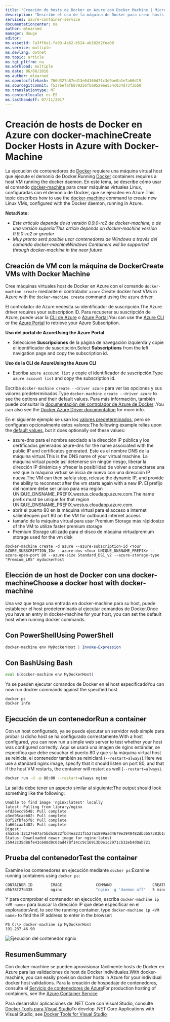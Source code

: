 ```yaml
---
title: "Creación de hosts de Docker en Azure con Docker Machine | Microsoft Docs"
description: "Describe el uso de la máquina de Docker para crear hosts de docker en Azure."
services: azure-container-service
documentationcenter: na
author: mlearned
manager: douge
editor: 
ms.assetid: 7a3ff6e1-fa93-4a62-b524-ab182d2fea08
ms.service: multiple
ms.devlang: dotnet
ms.topic: article
ms.tgt_pltfrm: na
ms.workload: multiple
ms.date: 06/08/2016
ms.author: mlearned
ms.openlocfilehash: 766d327a87ed13e04166d71c3d9ae0a1e7a66d19
ms.sourcegitcommit: f537befafb079256fba0529ee554c034d73f36b0
ms.translationtype: MT
ms.contentlocale: es-ES
ms.lasthandoff: 07/11/2017
---
```

# <a name="create-docker-hosts-in-azure-with-docker-machine"></a><span data-ttu-id="45014-103">Creación de hosts de Docker en Azure con docker-machine</span><span class="sxs-lookup"><span data-stu-id="45014-103">Create Docker Hosts in Azure with Docker-Machine</span></span>
<span data-ttu-id="45014-104">La ejecución de contenedores de [Docker](https://www.docker.com/) requiere una máquina virtual host que ejecute el demonio de Docker.</span><span class="sxs-lookup"><span data-stu-id="45014-104">Running [Docker](https://www.docker.com/) containers requires a host VM running the docker daemon.</span></span>
<span data-ttu-id="45014-105">En este tema, se describe cómo usar el comando [docker-machine](https://docs.docker.com/machine/) para crear máquinas virtuales Linux, configuradas con el demonio de Docker, que se ejecuten en Azure.</span><span class="sxs-lookup"><span data-stu-id="45014-105">This topic describes how to use the [docker-machine](https://docs.docker.com/machine/) command to create new Linux VMs, configured with the Docker daemon, running in Azure.</span></span> 

<span data-ttu-id="45014-106">**Nota:**</span><span class="sxs-lookup"><span data-stu-id="45014-106">**Note:**</span></span> 

* <span data-ttu-id="45014-107">*Este artículo depende de la versión 0.9.0-rc2 de docker-machine, o de una versión superior*</span><span class="sxs-lookup"><span data-stu-id="45014-107">*This article depends on docker-machine version 0.9.0-rc2 or greater*</span></span>
* <span data-ttu-id="45014-108">*Muy pronto será posible usar contenedores de Windows a través del comando docker-machine*</span><span class="sxs-lookup"><span data-stu-id="45014-108">*Windows Containers will be supported through docker-machine in the near future*</span></span>

## <a name="create-vms-with-docker-machine"></a><span data-ttu-id="45014-109">Creación de VM con la máquina de Docker</span><span class="sxs-lookup"><span data-stu-id="45014-109">Create VMs with Docker Machine</span></span>
<span data-ttu-id="45014-110">Cree máquinas virtuales host de Docker en Azure con el comando `docker-machine create` mediante el controlador `azure`.</span><span class="sxs-lookup"><span data-stu-id="45014-110">Create docker host VMs in Azure with the `docker-machine create` command using the `azure` driver.</span></span> 

<span data-ttu-id="45014-111">El controlador de Azure necesita su identificador de suscripción.</span><span class="sxs-lookup"><span data-stu-id="45014-111">The Azure driver requires your subscription ID.</span></span> <span data-ttu-id="45014-112">Para recuperar su suscripción de Azure, puede usar la [CLI de Azure](cli-install-nodejs.md) o [Azure Portal](https://portal.azure.com).</span><span class="sxs-lookup"><span data-stu-id="45014-112">You can use the [Azure CLI](cli-install-nodejs.md) or the [Azure Portal](https://portal.azure.com) to retrieve your Azure Subscription.</span></span> 

<span data-ttu-id="45014-113">**Uso del portal de Azure**</span><span class="sxs-lookup"><span data-stu-id="45014-113">**Using the Azure Portal**</span></span>

* <span data-ttu-id="45014-114">Seleccione **Suscripciones** de la página de navegación izquierda y copie el identificador de suscripción.</span><span class="sxs-lookup"><span data-stu-id="45014-114">Select **Subscriptions** from the left navigation page and copy the subscription id.</span></span>

<span data-ttu-id="45014-115">**Uso de la CLI de Azure**</span><span class="sxs-lookup"><span data-stu-id="45014-115">**Using the Azure CLI**</span></span>

* <span data-ttu-id="45014-116">Escriba ```azure account list``` y copie el identificador de suscripción.</span><span class="sxs-lookup"><span data-stu-id="45014-116">Type ```azure account list``` and copy the subscription id.</span></span>

<span data-ttu-id="45014-117">Escriba `docker-machine create --driver azure` para ver las opciones y sus valores predeterminados.</span><span class="sxs-lookup"><span data-stu-id="45014-117">Type `docker-machine create --driver azure` to see the options and their default values.</span></span>
<span data-ttu-id="45014-118">Para más información, también puede consultar la [documentación del controlador de Azure de Docker](https://docs.docker.com/machine/drivers/azure/) .</span><span class="sxs-lookup"><span data-stu-id="45014-118">You can also see the [Docker Azure Driver documentation](https://docs.docker.com/machine/drivers/azure/) for more info.</span></span> 

<span data-ttu-id="45014-119">En el siguiente ejemplo se usan los [valores predeterminados](https://github.com/docker/machine/blob/master/drivers/azure/azure.go#L22), pero se configuran opcionalmente estos valores:</span><span class="sxs-lookup"><span data-stu-id="45014-119">The following example relies upon the [default values](https://github.com/docker/machine/blob/master/drivers/azure/azure.go#L22), but it does optionally set these values:</span></span> 

* <span data-ttu-id="45014-120">azure-dns para el nombre asociado a la dirección IP pública y los certificados generados.</span><span class="sxs-lookup"><span data-stu-id="45014-120">azure-dns for the name associated with the public IP and certificates generated.</span></span> <span data-ttu-id="45014-121">Este es el nombre DNS de la máquina virtual.</span><span class="sxs-lookup"><span data-stu-id="45014-121">This is the DNS name of your virtual machine.</span></span> <span data-ttu-id="45014-122">La máquina virtual puede así detenerse sin ningún riesgo, liberar la dirección IP dinámica y ofrecer la posibilidad de volver a conectarse una vez que la máquina virtual se inicia de nuevo con una dirección IP nueva.</span><span class="sxs-lookup"><span data-stu-id="45014-122">The VM can then safely stop, release the dynamic IP, and provide the ability to reconnect after the vm starts again with a new IP.</span></span> <span data-ttu-id="45014-123">El prefijo del nombre debe ser único para esa región UNIQUE_DNSNAME_PREFIX.westus.cloudapp.azure.com.</span><span class="sxs-lookup"><span data-stu-id="45014-123">The name prefix must be unique for that region  UNIQUE_DNSNAME_PREFIX.westus.cloudapp.azure.com.</span></span>
* <span data-ttu-id="45014-124">abrir el puerto 80 en la máquina virtual para el acceso a internet saliente</span><span class="sxs-lookup"><span data-stu-id="45014-124">open port 80 on the VM for outbound internet access</span></span>
* <span data-ttu-id="45014-125">tamaño de la máquina virtual para usar Premium Storage más rápido</span><span class="sxs-lookup"><span data-stu-id="45014-125">size of the VM to utilize faster premium storage</span></span>
* <span data-ttu-id="45014-126">Premium Storage utilizado para el disco de máquina virtual</span><span class="sxs-lookup"><span data-stu-id="45014-126">premium storage used for the vm disk</span></span>

```
docker-machine create -d azure --azure-subscription-id <Your AZURE_SUBSCRIPTION_ID> --azure-dns <Your UNIQUE_DNSNAME_PREFIX> --azure-open-port 80 --azure-size Standard_DS1_v2 --azure-storage-type "Premium_LRS" mydockerhost 
```

## <a name="choose-a-docker-host-with-docker-machine"></a><span data-ttu-id="45014-127">Elección de un host de Docker con una docker-machine</span><span class="sxs-lookup"><span data-stu-id="45014-127">Choose a docker host with docker-machine</span></span>
<span data-ttu-id="45014-128">Una vez que tenga una entrada en docker-machine para su host, puede establecer el host predeterminado al ejecutar comandos de Docker.</span><span class="sxs-lookup"><span data-stu-id="45014-128">Once you have an entry in docker-machine for your host, you can set the default host when running docker commands.</span></span>

## <a name="using-powershell"></a><span data-ttu-id="45014-129">Con PowerShell</span><span class="sxs-lookup"><span data-stu-id="45014-129">Using PowerShell</span></span>
```powershell
docker-machine env MyDockerHost | Invoke-Expression 
```

## <a name="using-bash"></a><span data-ttu-id="45014-130">Con Bash</span><span class="sxs-lookup"><span data-stu-id="45014-130">Using Bash</span></span>
```bash
eval $(docker-machine env MyDockerHost)
```

<span data-ttu-id="45014-131">Ya se pueden ejecutar comandos de Docker en el host especificado</span><span class="sxs-lookup"><span data-stu-id="45014-131">You can now run docker commands against the specified host</span></span>

```
docker ps
docker info
```

## <a name="run-a-container"></a><span data-ttu-id="45014-132">Ejecución de un contenedor</span><span class="sxs-lookup"><span data-stu-id="45014-132">Run a container</span></span>
<span data-ttu-id="45014-133">Con un host configurado, ya se puede ejecutar un servidor web simple para probar si dicho host se ha configurado correctamente.</span><span class="sxs-lookup"><span data-stu-id="45014-133">With a host configured, you can now run a simple web server to test whether your host was configured correctly.</span></span>
<span data-ttu-id="45014-134">Aquí se usará una imagen de nginx estándar, se especifica que debe escuchar el puerto 80 y que si la máquina virtual host se reinicia, el contenedor también se reiniciará (`--restart=always`).</span><span class="sxs-lookup"><span data-stu-id="45014-134">Here we use a standard nginx image, specify that it should listen on port 80, and that if the host VM restarts, the container will restart as well (`--restart=always`).</span></span> 

```bash
docker run -d -p 80:80 --restart=always nginx
```

<span data-ttu-id="45014-135">La salida debe tener un aspecto similar al siguiente:</span><span class="sxs-lookup"><span data-stu-id="45014-135">The output should look something like the following:</span></span>

```
Unable to find image 'nginx:latest' locally
latest: Pulling from library/nginx
efd26ecc9548: Pull complete
a3ed95caeb02: Pull complete
83f52fbfa5f8: Pull complete
fa664caa1402: Pull complete
Digest: sha256:12127e07a75bda1022fbd4ea231f5527a1899aad4679e3940482db3b57383b1d
Status: Downloaded newer image for nginx:latest
25942c35d86fe43c688d0c03ad478f14cc9c16913b0e1c2971cb32eb4d0ab721
```

## <a name="test-the-container"></a><span data-ttu-id="45014-136">Prueba del contenedor</span><span class="sxs-lookup"><span data-stu-id="45014-136">Test the container</span></span>
<span data-ttu-id="45014-137">Examine los contenedores en ejecución mediante `docker ps`:</span><span class="sxs-lookup"><span data-stu-id="45014-137">Examine running containers using `docker ps`:</span></span>

```bash
CONTAINER ID        IMAGE               COMMAND                  CREATED             STATUS              PORTS                         NAMES
d5b78f27b335        nginx               "nginx -g 'daemon off"   5 minutes ago       Up 5 minutes        0.0.0.0:80->80/tcp, 443/tcp   goofy_mahavira
```

<span data-ttu-id="45014-138">Y para comprobar el contenedor en ejecución, escriba `docker-machine ip <VM name>` para buscar la dirección IP que debe especificar en el explorador:</span><span class="sxs-lookup"><span data-stu-id="45014-138">And, to see the running container, type `docker-machine ip <VM name>` to find the IP address to enter in the browser:</span></span>

```
PS C:\> docker-machine ip MyDockerHost
191.237.46.90
```

![Ejecución del contenedor ngnix](./media/vs-azure-tools-docker-machine-azure-config/nginxsuccess.png)

## <a name="summary"></a><span data-ttu-id="45014-140">Resumen</span><span class="sxs-lookup"><span data-stu-id="45014-140">Summary</span></span>
<span data-ttu-id="45014-141">Con docker-machine se pueden aprovisionar fácilmente hosts de Docker en Azure para las validaciones de host de Docker individuales.</span><span class="sxs-lookup"><span data-stu-id="45014-141">With docker-machine, you can easily provision docker hosts in Azure for your individual docker host validations.</span></span>
<span data-ttu-id="45014-142">Para la creación de hospedaje de contenedores, consulte el [Servicio de contenedores de Azure](http://aka.ms/AzureContainerService)</span><span class="sxs-lookup"><span data-stu-id="45014-142">For production hosting of containers, see the [Azure Container Service](http://aka.ms/AzureContainerService)</span></span>

<span data-ttu-id="45014-143">Para desarrollar aplicaciones de .NET Core con Visual Studio, consulte [Docker Tools para Visual Studio](http://aka.ms/DockerToolsForVS)</span><span class="sxs-lookup"><span data-stu-id="45014-143">To develop .NET Core Applications with Visual Studio, see [Docker Tools for Visual Studio](http://aka.ms/DockerToolsForVS)</span></span>

